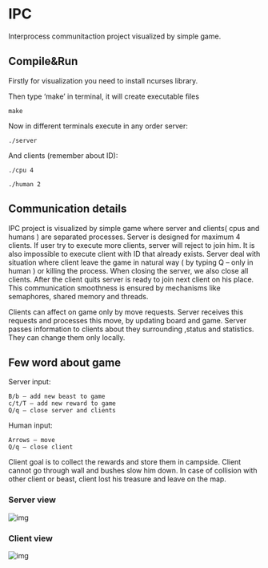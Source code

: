 # IPC

Interprocess communitaction project visualized by simple game.

## Compile&Run
Firstly for visualization you need to install ncurses library.

Then type ‘make’ in terminal, it will create executable files
```
make
```
Now in different terminals execute in any order server:
```
./server
```

And clients (remember about ID):

```
./cpu 4
```
```
./human 2
```
## Communication details

IPC project is visualized by simple game where server and clients( cpus and humans ) are separated processes. Server is designed for maximum 4 clients. If user try to execute more clients, server will reject to join him. It is also impossible to execute client with ID that already exists. Server deal with situation where client leave the game in natural way ( by typing Q – only in human ) or killing the process. When closing the server, we also close all clients. After the client quits server is ready to join next client on his place. This communication smoothness is ensured by mechanisms like semaphores, shared memory and threads.

Clients can affect on game only by move requests. Server receives this requests and processes this move, by updating board and game. Server passes information to clients about they surrounding ,status and statistics. They can change them only locally.


## Few word about game

Server input:

	B/b – add new beast to game
	c/t/T – add new reward to game
	Q/q – close server and clients
Human input:

	Arrows – move
	Q/q – close client

Client goal is to collect the rewards and store them in campside. Client cannot go through wall and bushes slow him down. In case of collision with other client or beast, client lost his treasure and leave on the map.  

### Server view
![img](/ss.png)
### Client view
![img](/ss.png)
